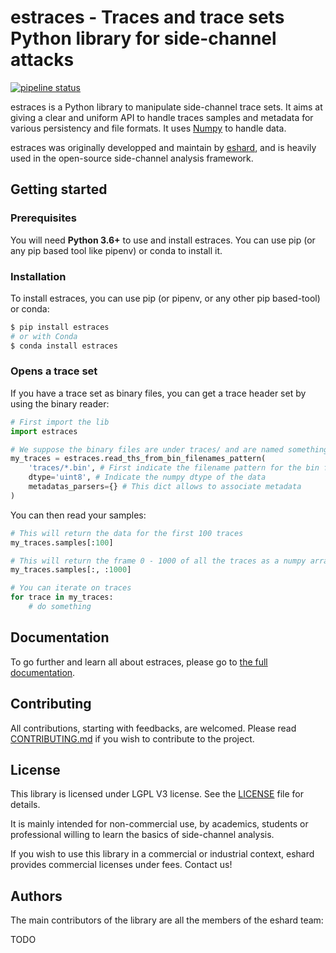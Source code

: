 # estraces - Traces and trace sets Python library for side-channel attacks

[![pipeline status](https://gitlab.com/eshard/estraces/badges/master/pipeline.svg)](https://gitlab.com/eshard/estraces/commits/master)

estraces is a Python library to manipulate side-channel trace sets. It aims at giving a clear and uniform API to handle
traces samples and metadata for various persistency and file formats.
It uses [Numpy](https://www.numpy.org) to handle data.

estraces was originally developped and maintain by [eshard](https://www.eshard.com), and is heavily used in the open-source
side-channel analysis framework.

## Getting started

### Prerequisites

You will need **Python 3.6+** to use and install estraces. You can use pip (or any pip based tool like pipenv) or conda to install it.

### Installation

To install estraces, you can use pip (or pipenv, or any other pip based-tool) or conda:

```bash
$ pip install estraces
# or with Conda
$ conda install estraces
```

### Opens a trace set

If you have a trace set as binary files, you can get a trace header set by using the binary reader:

```python
# First import the lib
import estraces

# We suppose the binary files are under traces/ and are named something.bin
my_traces = estraces.read_ths_from_bin_filenames_pattern(
    'traces/*.bin', # First indicate the filename pattern for the bin file
    dtype='uint8', # Indicate the numpy dtype of the data
    metadatas_parsers={} # This dict allows to associate metadata
)
```

You can then read your samples:

```python
# This will return the data for the first 100 traces
my_traces.samples[:100]

# This will return the frame 0 - 1000 of all the traces as a numpy array
my_traces.samples[:, :1000]

# You can iterate on traces
for trace in my_traces:
    # do something
```

## Documentation

To go further and learn all about estraces, please go to [the full documentation](https://eshard.gitlab.io/estraces).

## Contributing

All contributions, starting with feedbacks, are welcomed.
Please read [CONTRIBUTING.md](CONTRIBUTING.md) if you wish to contribute to the project.

## License

This library is licensed under LGPL V3 license. See the [LICENSE](LICENSE) file for details.

It is mainly intended for non-commercial use, by academics, students or professional willing to learn the basics of side-channel analysis.

If you wish to use this library in a commercial or industrial context, eshard provides commercial licenses under fees. Contact us!

## Authors

The main contributors of the library are all the members of the eshard team:

TODO
